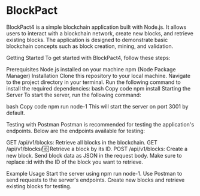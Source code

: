 # BlockPact
BlockPact4 is a simple blockchain application built with Node.js. It allows users to interact with a blockchain network, create new blocks, and retrieve existing blocks. The application is designed to demonstrate basic blockchain concepts such as block creation, mining, and validation.

Getting Started
To get started with BlockPact4, follow these steps:

Prerequisites
Node.js installed on your machine
npm (Node Package Manager)
Installation
Clone this repository to your local machine.
Navigate to the project directory in your terminal.
Run the following command to install the required dependencies:
bash
Copy code
npm install
Starting the Server
To start the server, run the following command:

bash
Copy code
npm run node-1
This will start the server on port 3001 by default.

Testing with Postman
Postman is recommended for testing the application's endpoints. Below are the endpoints available for testing:

GET /api/v1/blocks: Retrieve all blocks in the blockchain.
GET /api/v1/blocks/:id: Retrieve a block by its ID.
POST /api/v1/blocks: Create a new block. Send block data as JSON in the request body.
Make sure to replace :id with the ID of the block you want to retrieve.

Example Usage
Start the server using npm run node-1.
Use Postman to send requests to the server's endpoints.
Create new blocks and retrieve existing blocks for testing.
